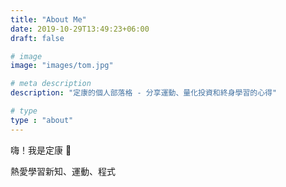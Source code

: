 ```yaml
---
title: "About Me"
date: 2019-10-29T13:49:23+06:00
draft: false

# image
image: "images/tom.jpg"

# meta description
description: "定康的個人部落格 - 分享運動、量化投資和終身學習的心得"

# type
type : "about"
---
```

嗨！我是定康 👋

熱愛學習新知、運動、程式
